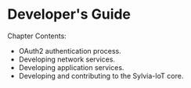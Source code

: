 # Developer's Guide

Chapter Contents:

- OAuth2 authentication process.
- Developing network services.
- Developing application services.
- Developing and contributing to the Sylvia-IoT core.
